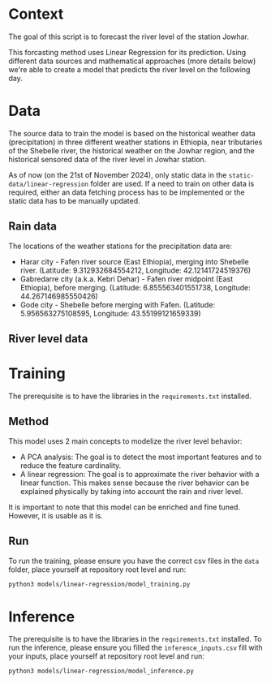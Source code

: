 # Context
The goal of this script is to forecast the river level of the station Jowhar.

This forcasting method uses Linear Regression for its prediction. Using different data sources and mathematical approaches (more details below) we're able to create a model that predicts the river level on the following day.


# Data

The source data to train the model is based on the historical weather data (precipitation) in three different weather stations in Ethiopia, near tributaries of the Shebelle river, the historical weather on the Jowhar region, and the historical sensored data of the river level in Jowhar station.

As of now (on the 21st of November 2024), only static data in the `static-data/linear-regression` folder are used. If a need to train on other data is required, either an data fetching process has to be implemented or the static data has to be manually updated. 

## Rain data
The locations of the weather stations for the precipitation data are:
- Harar city - Fafen river source (East Ethiopia), merging into Shebelle river. (Latitude: 9.312932684554212, Longitude: 42.12141724519376)
- Gabredarre city (a.k.a. Kebri Dehar) - Fafen river midpoint (East Ethiopia), before merging. (Latitude: 6.855563401551738, Longitude: 44.267146985550426)
- Gode city - Shebelle before merging with Fafen. (Latitude: 5.956563275108595, Longitude: 43.55199121659339)

## River level data
# Training
The prerequisite is to have the libraries in the `requirements.txt` installed.
## Method
This model uses 2 main concepts to modelize the river level behavior:
- A PCA analysis: The goal is to detect the most important features and to reduce the feature cardinality.
- A linear regression: The goal is to approximate the river behavior with a linear function. This makes sense because the river behavior can be explained physically by taking into account the rain and river level.

It is important to note that this model can be enriched and fine tuned. However, it is usable as it is.
## Run
To run the training, please ensure you have the correct csv files in the `data` folder, place yourself at repository root level and run:
```bash
python3 models/linear-regression/model_training.py 
```
# Inference

The prerequisite is to have the libraries in the `requirements.txt` installed.
To run the inference, please ensure you filled the `inference_inputs.csv` fill with your inputs, place yourself at repository root level and run:
```bash
python3 models/linear-regression/model_inference.py
```